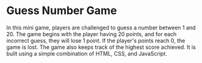 # Guess Number Game
In this mini game, players are challenged to guess a number between 1 and 20. The game begins with the player having 20 points, and for each incorrect guess, they will lose 1 point. If the player's points reach 0, the game is lost. The game also keeps track of the highest score achieved. It is built using a simple combination of HTML, CSS, and JavaScript.
